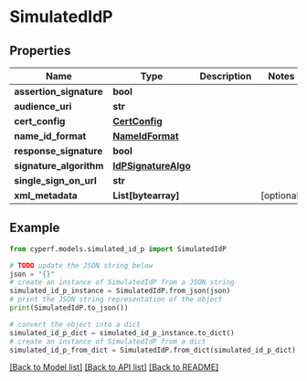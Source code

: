 # SimulatedIdP


## Properties

Name | Type | Description | Notes
------------ | ------------- | ------------- | -------------
**assertion_signature** | **bool** |  | 
**audience_uri** | **str** |  | 
**cert_config** | [**CertConfig**](CertConfig.md) |  | 
**name_id_format** | [**NameIdFormat**](NameIdFormat.md) |  | 
**response_signature** | **bool** |  | 
**signature_algorithm** | [**IdPSignatureAlgo**](IdPSignatureAlgo.md) |  | 
**single_sign_on_url** | **str** |  | 
**xml_metadata** | **List[bytearray]** |  | [optional] 

## Example

```python
from cyperf.models.simulated_id_p import SimulatedIdP

# TODO update the JSON string below
json = "{}"
# create an instance of SimulatedIdP from a JSON string
simulated_id_p_instance = SimulatedIdP.from_json(json)
# print the JSON string representation of the object
print(SimulatedIdP.to_json())

# convert the object into a dict
simulated_id_p_dict = simulated_id_p_instance.to_dict()
# create an instance of SimulatedIdP from a dict
simulated_id_p_from_dict = SimulatedIdP.from_dict(simulated_id_p_dict)
```
[[Back to Model list]](../README.md#documentation-for-models) [[Back to API list]](../README.md#documentation-for-api-endpoints) [[Back to README]](../README.md)


